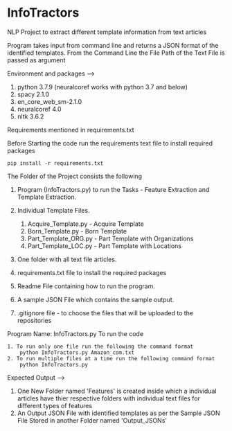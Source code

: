 # InfoTractors

NLP Project to extract different template information from text articles

Program takes input from command line and returns a JSON format of the identified templates.
From the Command Line the File Path of the Text File is passed as argument

Environment and packages --> 
1. python 3.7.9 (neuralcoref works with python 3.7 and below)
2. spacy 2.1.0
3. en_core_web_sm-2.1.0
4. neuralcoref 4.0
5. nltk 3.6.2

Requirements mentioned in requirements.txt

Before Starting the code run the requirements text file to install required packages

    pip install -r requirements.txt

The Folder of the Project consists the following

1. Program (InfoTractors.py) to run the Tasks - Feature Extraction and Template Extraction.
2. Individual Template Files.
    1. Acquire_Template.py  - Acquire Template
    2. Born_Template.py     - Born Template    
    3. Part_Template_ORG.py - Part Template with Organizations
    4. Part_Template_LOC.py - Part Template with Locations

3. One folder with all text file articles.
4. requirements.txt file to install the required packages
5. Readme File containing how to run the program.
6. A sample JSON File which contains the sample output.
7. .gitignore file - to choose the files that will be uploaded to the repositories

Program Name: InfoTractors.py
To run the code

    1. To run only one file run the following the command format   
        python InfoTractors.py Amazon_com.txt
    2. To run multiple files at a time run the following command format
        python InfoTractors.py
    
Expected Output -->
1. One New Folder named 'Features' is created inside which a individual articles have thier respective folders with individual text files for different types of features
2. An Output JSON File with identified templates as per the Sample JSON File Stored in another Folder named 'Output_JSONs'